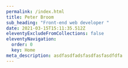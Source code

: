 ```yaml
---
permalink: /index.html
title: Peter Broom
sub_heading: "Front-end web developer "
date: 2021-03-15T15:11:35.512Z
eleventyExcludeFromCollections: false
eleventyNavigation:
  order: 0
  key: Home
meta_description: asdfasdfadsfasdfasfasdfdfa
---
```

